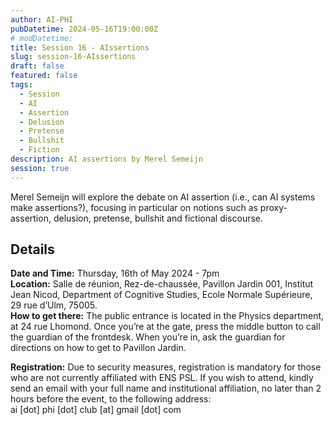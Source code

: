 ```yaml
---
author: AI-PHI
pubDatetime: 2024-05-16T19:00:00Z
# modDatetime:
title: Session 16 - AIssertions
slug: session-16-AIssertions
draft: false
featured: false
tags:
  - Session
  - AI
  - Assertion
  - Delusion
  - Pretense
  - Bullshit
  - Fiction
description: AI assertions by Merel Semeijn
session: true
---
```


Merel Semeijn will explore the debate on AI assertion (i.e., can AI systems make assertions?), focusing in particular on notions such as proxy-assertion, delusion, pretense, bullshit and fictional discourse.

## Details

**Date and Time:** Thursday, 16th of May 2024 - 7pm  
**Location:** Salle de réunion, Rez-de-chaussée, Pavillon Jardin 001, Institut Jean Nicod, Department of Cognitive Studies, Ecole Normale Supérieure, 29 rue d’Ulm, 75005.  
**How to get there:** The public entrance is located in the Physics department, at 24 rue Lhomond. Once you’re at the gate, press the middle button to call the guardian of the frontdesk. When you’re in, ask the guardian for directions on how to get to Pavillon Jardin.

**Registration:** Due to security measures, registration is mandatory for those who are not currently affiliated with ENS PSL. If you wish to attend, kindly send an email with your full name and institutional affiliation, no later than 2 hours before the event, to the following address:  
ai [dot] phi [dot] club [at] gmail [dot] com
